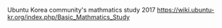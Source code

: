 Ubuntu Korea community's mathmatics study 2017
https://wiki.ubuntu-kr.org/index.php/Basic_Mathmatics_Study
